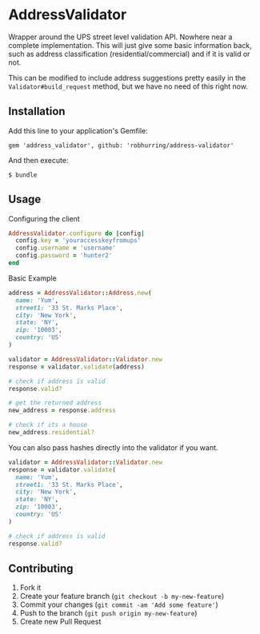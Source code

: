 # AddressValidator

Wrapper around the UPS street level validation API. Nowhere near a complete implementation. This will just give some basic information back, such as address classification (residential/commercial) and if it is valid or not.

This can be modified to include address suggestions pretty easily in the `Validator#build_request` method, but we have no need of this right now.

## Installation

Add this line to your application's Gemfile:

    gem 'address_validator', github: 'robhurring/address-validator'

And then execute:

    $ bundle

## Usage

Configuring the client

```ruby
AddressValidator.configure do |config|
  config.key = 'youraccesskeyfromups'
  config.username = 'username'
  config.password = 'hunter2'
end
```

Basic Example

```ruby
address = AddressValidator::Address.new(
  name: 'Yum',
  street1: '33 St. Marks Place',
  city: 'New York',
  state: 'NY',
  zip: '10003',
  country: 'US'
)

validator = AddressValidator::Validator.new
response = validator.validate(address)

# check if address is valid
response.valid?

# get the returned address
new_address = response.address

# check if its a house
new_address.residential?
```

You can also pass hashes directly into the validator if you want.

```ruby
validator = AddressValidator::Validator.new
response = validator.validate(
  name: 'Yum',
  street1: '33 St. Marks Place',
  city: 'New York',
  state: 'NY',
  zip: '10003',
  country: 'US'
)

# check if address is valid
response.valid?
```

## Contributing

1. Fork it
2. Create your feature branch (`git checkout -b my-new-feature`)
3. Commit your changes (`git commit -am 'Add some feature'`)
4. Push to the branch (`git push origin my-new-feature`)
5. Create new Pull Request
